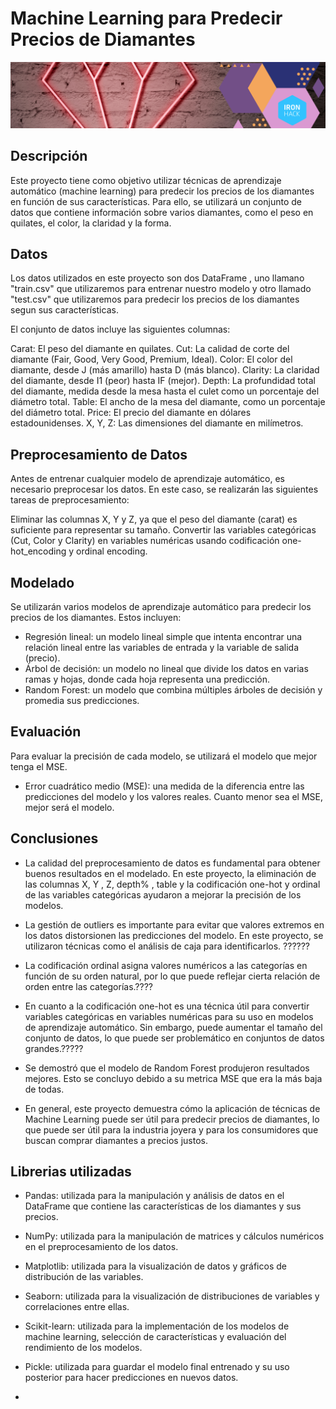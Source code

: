 # Machine Learning para Predecir Precios de Diamantes

![portada](https://github.com/Ironhack-Data-Madrid-Enero-2021/W7-Kaggle_competition/blob/main/images/PORTADA.jpg)

## Descripción

Este proyecto tiene como objetivo utilizar técnicas de aprendizaje automático (machine learning) para predecir los precios de los diamantes en función de sus características. Para ello, se utilizará un conjunto de datos que contiene información sobre varios diamantes, como el peso en quilates, el color, la claridad y la forma.

## Datos 
Los datos utilizados en este proyecto son dos DataFrame , uno llamano "train.csv" que utilizaremos para entrenar nuestro modelo y otro llamado "test.csv" que utilizaremos para predecir los precios de los diamantes segun sus características.

El conjunto de datos incluye las siguientes columnas:

Carat: El peso del diamante en quilates.
Cut: La calidad de corte del diamante (Fair, Good, Very Good, Premium, Ideal).
Color: El color del diamante, desde J (más amarillo) hasta D (más blanco).
Clarity: La claridad del diamante, desde I1 (peor) hasta IF (mejor).
Depth: La profundidad total del diamante, medida desde la mesa hasta el culet como un porcentaje del diámetro total.
Table: El ancho de la mesa del diamante, como un porcentaje del diámetro total.
Price: El precio del diamante en dólares estadounidenses.
X, Y, Z: Las dimensiones del diamante en milímetros.

## Preprocesamiento de Datos
Antes de entrenar cualquier modelo de aprendizaje automático, es necesario preprocesar los datos. En este caso, se realizarán las siguientes tareas de preprocesamiento:

Eliminar las columnas X, Y y Z, ya que el peso del diamante (carat) es suficiente para representar su tamaño.
Convertir las variables categóricas (Cut, Color y Clarity) en variables numéricas usando codificación one-hot_encoding y ordinal encoding.


## Modelado 

Se utilizarán varios modelos de aprendizaje automático para predecir los precios de los diamantes. Estos incluyen:

- Regresión lineal: un modelo lineal simple que intenta encontrar una relación lineal entre las variables de entrada y la variable de salida (precio).
- Árbol de decisión: un modelo no lineal que divide los datos en varias ramas y hojas, donde cada hoja representa una predicción.
- Random Forest: un modelo que combina múltiples árboles de decisión y promedia sus predicciones.

## Evaluación 
Para evaluar la precisión de cada modelo, se utilizará el modelo que mejor tenga el MSE.

- Error cuadrático medio (MSE): una medida de la diferencia entre las predicciones del modelo y los valores reales. Cuanto menor sea el MSE, mejor será el modelo.

## Conclusiones

- La calidad del preprocesamiento de datos es fundamental para obtener buenos resultados en el modelado. En este proyecto, la eliminación de las columnas X, Y , Z, depth% , table  y la codificación one-hot y ordinal de las variables categóricas ayudaron a mejorar la precisión de los modelos.

- La gestión de outliers es importante para evitar que valores extremos en los datos distorsionen las predicciones del modelo. En este proyecto, se utilizaron técnicas como el análisis de caja para identificarlos. ??????

- La codificación ordinal asigna valores numéricos a las categorías en función de su orden natural, por lo que puede reflejar cierta relación de orden entre las categorías.????

- En cuanto a la codificación one-hot es una técnica útil para convertir variables categóricas en variables numéricas para su uso en modelos de aprendizaje automático. Sin embargo, puede aumentar el tamaño del conjunto de datos, lo que puede ser problemático en conjuntos de datos grandes.?????

- Se demostró que el modelo de Random Forest produjeron resultados mejores. Esto se concluyo debido a su metrica MSE que era la más baja de todas. 

- En general, este proyecto demuestra cómo la aplicación de técnicas de Machine Learning puede ser útil para predecir precios de diamantes, lo que puede ser útil para la industria joyera y para los consumidores que buscan comprar diamantes a precios justos.

## Librerias utilizadas 

- Pandas: utilizada para la manipulación y análisis de datos en el DataFrame que contiene las características de los diamantes y sus precios.

- NumPy: utilizada para la manipulación de matrices y cálculos numéricos en el preprocesamiento de los datos.

- Matplotlib: utilizada para la visualización de datos y gráficos de distribución de las variables.

- Seaborn: utilizada para la visualización de distribuciones de variables y correlaciones entre ellas.

- Scikit-learn: utilizada para la implementación de los modelos de machine learning, selección de características y evaluación del rendimiento de los modelos.

- Pickle: utilizada para guardar el modelo final entrenado y su uso posterior para hacer predicciones en nuevos datos.

- 